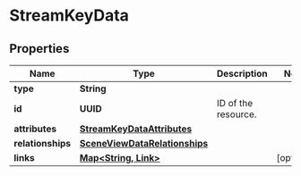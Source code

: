 

# StreamKeyData


## Properties

Name | Type | Description | Notes
------------ | ------------- | ------------- | -------------
**type** | **String** |  | 
**id** | **UUID** | ID of the resource. | 
**attributes** | [**StreamKeyDataAttributes**](StreamKeyDataAttributes.md) |  | 
**relationships** | [**SceneViewDataRelationships**](SceneViewDataRelationships.md) |  | 
**links** | [**Map&lt;String, Link&gt;**](Link.md) |  |  [optional]




